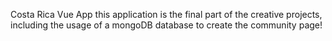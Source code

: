 Costa Rica Vue App
this application is the final part of the creative projects, including the usage of a mongoDB database to create the community page!
